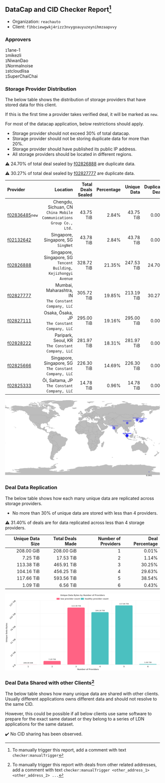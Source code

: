 ## DataCap and CID Checker Report[^1]
 - Organization: `reachauto`
 - Client: `f1hbciewgwkj4rizz3nvygoauyuzeynihmzaapvvy`
### Approvers
`1`1ane-1<br/>`1`mikezli<br/>`1`NiwanDao<br/>`1`Normalnoise<br/>`1`stcloudlisa<br/>`1`SuperChaiChai


### Storage Provider Distribution
The below table shows the distribution of storage providers that have stored data for this client.

If this is the first time a provider takes verified deal, it will be marked as `new`.

For most of the datacap application, below restrictions should apply.
 - Storage provider should not exceed 30% of total datacap.
 - Storage provider should not be storing duplicate data for more than 20%.
 - Storage provider should have published its public IP address.
 - All storage providers should be located in different regions.

⚠️ 24.70% of total deal sealed by [f02826888](https://filfox.info/en/address/f02826888) are duplicate data.

⚠️ 30.27% of total deal sealed by [f02827777](https://filfox.info/en/address/f02827777) are duplicate data.

| Provider                                                    |                                                               Location | Total Deals Sealed | Percentage | Unique Data | Duplicate Deals |
| :---------------------------------------------------------- | ---------------------------------------------------------------------: | -----------------: | ---------: | ----------: | --------------: |
| [f02836485](https://filfox.info/en/address/f02836485)`new`  | Chengdu, Sichuan, CN<br/>`China Mobile Communications Group Co., Ltd.` |          43.75 TiB |      2.84% |   43.75 TiB |           0.00% |
| [f02132642](https://filfox.info/en/address/f02132642)       |                                 Singapore, Singapore, SG<br/>`SingNet` |          43.78 TiB |      2.84% |   43.78 TiB |           0.00% |
| [f02826888](https://filfox.info/en/address/f02826888)       |    Singapore, Singapore, SG<br/>`Tencent Building, Kejizhongyi Avenue` |         328.72 TiB |     21.35% |  247.53 TiB |          24.70% |
| [f02827777](https://filfox.info/en/address/f02827777)       |                Mumbai, Maharashtra, IN<br/>`The Constant Company, LLC` |         305.72 TiB |     19.85% |  213.19 TiB |          30.27% |
| [f02827111](https://filfox.info/en/address/f02827111)       |                       Osaka, Ōsaka, JP<br/>`The Constant Company, LLC` |         295.00 TiB |     19.16% |  295.00 TiB |           0.00% |
| [f02828222](https://filfox.info/en/address/f02828222)       |                    Paripark, Seoul, KR<br/>`The Constant Company, LLC` |         281.97 TiB |     18.31% |  281.97 TiB |           0.00% |
| [f02825666](https://filfox.info/en/address/f02825666)       |               Singapore, Singapore, SG<br/>`The Constant Company, LLC` |         226.30 TiB |     14.69% |  226.30 TiB |           0.00% |
| [f02825333](https://filfox.info/en/address/f02825333)       |                        Ōi, Saitama, JP<br/>`The Constant Company, LLC` |          14.78 TiB |      0.96% |   14.78 TiB |           0.00% |

<img src="https://raw.githubusercontent.com/data-preservation-programs/filplus-checker-assets/main/filecoin-project/filecoin-plus-large-datasets/issues/1889/1705629610873.png"/>

### Deal Data Replication
The below table shows how each many unique data are replicated across storage providers.

- No more than 30% of unique data are stored with less than 4 providers.

⚠️ 31.40% of deals are for data replicated across less than 4 storage providers.

| Unique Data Size | Total Deals Made | Number of Providers | Deal Percentage |
| ---------------: | ---------------: | ------------------: | --------------: |
|       208.00 GiB |       208.00 GiB |                   1 |           0.01% |
|         7.25 TiB |        17.53 TiB |                   2 |           1.14% |
|       113.38 TiB |       465.91 TiB |                   3 |          30.25% |
|       104.16 TiB |       456.25 TiB |                   4 |          29.63% |
|       117.66 TiB |       593.56 TiB |                   5 |          38.54% |
|         1.09 TiB |         6.56 TiB |                   6 |           0.43% |

<img src="https://raw.githubusercontent.com/data-preservation-programs/filplus-checker-assets/main/filecoin-project/filecoin-plus-large-datasets/issues/1889/1705629611492.png"/>

### Deal Data Shared with other Clients[^3]
The below table shows how many unique data are shared with other clients.
Usually different applications owns different data and should not resolve to the same CID.

However, this could be possible if all below clients use same software to prepare for the exact same dataset or they belong to a series of LDN applications for the same dataset.

✔️ No CID sharing has been observed.

[^1]: To manually trigger this report, add a comment with text `checker:manualTrigger`

[^2]: Deals from those addresses are combined into this report as they are specified with `checker:manualTrigger`

[^3]: To manually trigger this report with deals from other related addresses, add a comment with text `checker:manualTrigger <other_address_1> <other_address_2> ...`
